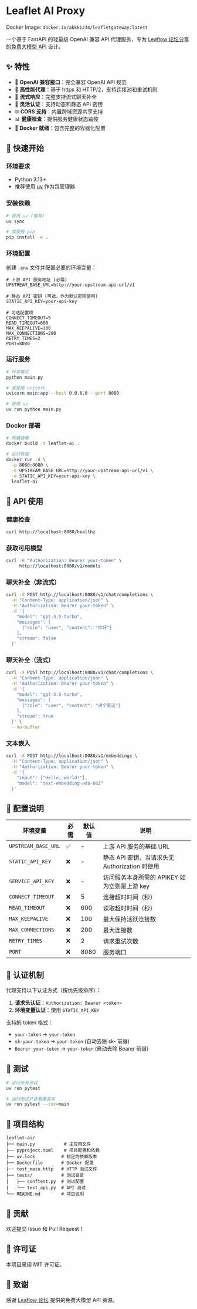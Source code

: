 # Leaflet AI Proxy

Docker Image: `docker.io/akkk1234/leafletgateway:latest`

一个基于 FastAPI 的轻量级 OpenAI 兼容 API 代理服务，专为 [Leaflow 论坛分享的免费大模型 API](https://forum.leaflow.net/d/13-%E7%8E%B0%E5%9C%A8%E5%8F%AF%E4%BB%A5%E5%85%8D%E8%B4%B9%E4%BD%BF%E7%94%A8%E5%A4%A7%E6%A8%A1%E5%9E%8B-api) 设计。

## ✨ 特性

- 🔄 **OpenAI 兼容接口**：完全兼容 OpenAI API 规范
- 🚀 **高性能代理**：基于 httpx 和 HTTP/2，支持连接池和重试机制  
- 📡 **流式响应**：完整支持流式聊天补全
- 🔐 **灵活认证**：支持动态和静态 API 密钥
- 🌐 **CORS 支持**：内置跨域资源共享支持
- 📊 **健康检查**：提供服务健康状态监控
- 🐳 **Docker 就绪**：包含完整的容器化配置

## 🚀 快速开始

### 环境要求

- Python 3.13+
- 推荐使用 [uv](https://github.com/astral-sh/uv) 作为包管理器

### 安装依赖

```bash
# 使用 uv (推荐)
uv sync

# 或使用 pip
pip install -e .
```

### 环境配置

创建 `.env` 文件并配置必要的环境变量：

```env
# 上游 API 服务地址 (必需)
UPSTREAM_BASE_URL=http://your-upstream-api-url/v1

# 静态 API 密钥 (可选，作为默认密钥使用)
STATIC_API_KEY=your-api-key

# 可选配置项
CONNECT_TIMEOUT=5
READ_TIMEOUT=600
MAX_KEEPALIVE=100
MAX_CONNECTIONS=200
RETRY_TIMES=2
PORT=8080
```

### 运行服务

```bash
# 开发模式
python main.py

# 或使用 uvicorn
uvicorn main:app --host 0.0.0.0 --port 8080

# 使用 uv
uv run python main.py
```

### Docker 部署

```bash
# 构建镜像
docker build -t leaflet-ai .

# 运行容器
docker run -d \
  -p 8080:8080 \
  -e UPSTREAM_BASE_URL=http://your-upstream-api-url/v1 \
  -e STATIC_API_KEY=your-api-key \
  leaflet-ai
```

## 📖 API 使用

### 健康检查

```bash
curl http://localhost:8080/healthz
```

### 获取可用模型

```bash
curl -H "Authorization: Bearer your-token" \
     http://localhost:8080/v1/models
```

### 聊天补全（非流式）

```bash
curl -X POST http://localhost:8080/v1/chat/completions \
  -H "Content-Type: application/json" \
  -H "Authorization: Bearer your-token" \
  -d '{
    "model": "gpt-3.5-turbo",
    "messages": [
      {"role": "user", "content": "你好"}
    ],
    "stream": false
  }'
```

### 聊天补全（流式）

```bash
curl -X POST http://localhost:8080/v1/chat/completions \
  -H "Content-Type: application/json" \
  -H "Authorization: Bearer your-token" \
  -d '{
    "model": "gpt-3.5-turbo", 
    "messages": [
      {"role": "user", "content": "讲个笑话"}
    ],
    "stream": true
  }' \
  --no-buffer
```

### 文本嵌入

```bash
curl -X POST http://localhost:8080/v1/embeddings \
  -H "Content-Type: application/json" \
  -H "Authorization: Bearer your-token" \
  -d '{
    "input": ["Hello, world!"],
    "model": "text-embedding-ada-002"
  }'
```

## 🔧 配置说明

| 环境变量                | 必需 | 默认值  | 说明                                |
|---------------------|----|------|-----------------------------------|
| `UPSTREAM_BASE_URL` | ✅  | -    | 上游 API 服务的基础 URL                  |
| `STATIC_API_KEY`    | ❌  | -    | 静态 API 密钥，当请求头无 Authorization 时使用 |
| `SERVICE_API_KEY`   | ❌  | -    | 访问服务本身所需的 APIKEY 如为空则是上游 key      |
| `CONNECT_TIMEOUT`   | ❌  | 5    | 连接超时时间（秒）                         |
| `READ_TIMEOUT`      | ❌  | 600  | 读取超时时间（秒）                         |
| `MAX_KEEPALIVE`     | ❌  | 100  | 最大保持活跃连接数                         |
| `MAX_CONNECTIONS`   | ❌  | 200  | 最大连接数                             |
| `RETRY_TIMES`       | ❌  | 2    | 请求重试次数                            |
| `PORT`              | ❌  | 8080 | 服务端口                              |

## 🔐 认证机制

代理支持以下认证方式（按优先级排序）：

1. **请求头认证**：`Authorization: Bearer <token>` 
2. **环境变量认证**：使用 `STATIC_API_KEY`

支持的 token 格式：
- `your-token` → `your-token`
- `sk-your-token` → `your-token` (自动去除 sk- 前缀)
- `Bearer your-token` → `your-token` (自动去除 Bearer 前缀)

## 🧪 测试

```bash
# 运行所有测试
uv run pytest

# 运行测试并查看覆盖率
uv run pytest --cov=main
```

## 📁 项目结构

```
leaflet-ai/
├── main.py           # 主应用文件
├── pyproject.toml    # 项目配置和依赖
├── uv.lock          # 锁定的依赖版本
├── Dockerfile       # Docker 配置
├── test_main.http   # HTTP 测试文件
├── tests/           # 测试目录
│   ├── conftest.py  # 测试配置
│   └── test_api.py  # API 测试
└── README.md        # 项目说明
```

## 🤝 贡献

欢迎提交 Issue 和 Pull Request！

## 📄 许可证

本项目采用 MIT 许可证。

## 🙏 致谢

感谢 [Leaflow 论坛](https://forum.leaflow.net/) 提供的免费大模型 API 资源。
